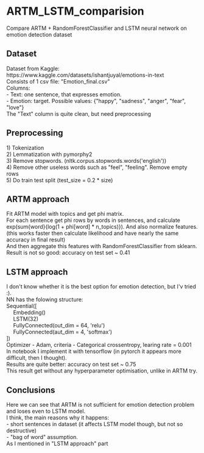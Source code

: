 <h1> ARTM_LSTM_comparision </h1>
Compare ARTM + RandomForestClassifier and LSTM neural network on emotion detection dataset

<h2> Dataset </h2>
Dataset from Kaggle: <br>
https://www.kaggle.com/datasets/ishantjuyal/emotions-in-text <br>
Consists of 1 csv file: "Emotion_final.csv" <br>
Columns: <br>
- Text: one sentence, that expresses emotion. <br>
- Emotion: target. Possible values: {"happy", "sadness", "anger", "fear", "love"} <br>
The "Text" column is quite clean, but need preprocessing <br>
<h2> Preprocessing </h2>
1) Tokenization <br>
2) Lemmatization with pymorphy2 <br>
3) Remove stopwords. (nltk.corpus.stopwords.words('english')) <br>
4) Remove other useless words such as "feel", "feeling". Remove empty rows <br>
5) Do train test split (test_size = 0.2 * size) <br>
<h2> ARTM approach </h2>
Fit ARTM model with <n_topics> topics and get phi matrix. <br>
For each sentence get phi rows by words in sentences, and calculate exp(sum{word}{log(1 + phi[word] * n_topics)}). And also normalize features.<br>
(this works faster then calculate likelihood and have nearly the same accuracy in final result) <br>
And then aggregate this <n_topics> features with RandomForestClassifier from sklearn. <br>
Result is not so good: accuracy on test set ~ 0.41 <br>
<h2> LSTM approach</h2>
I don't know whether it is the best option for emotion detection, but I'v tried :). <br>
NN has the folowing structure: <br>
Sequential([ <br>
&emsp;  Embedding()<br>
&emsp;  LSTM(32)<br>
&emsp;  FullyConnected(out_dim = 64, 'relu')<br>
&emsp;  FullyConnected(aut_dim = 4, 'softmax')<br>
]) <br>
Optimizer - Adam, criteria - Categorical crossentropy, learing rate = 0.001 <br>
In notebook I implement it with tensorflow (in pytorch it appears more difficult, then I thought). <br>
Results are quite better: accuracy on test set ~ 0.75 <br>
This result get without any hyperparameter optimisation, unlike in ARTM try.
<h2>Conclusions</h2>
Here we can see that ARTM is not sufficient for emotion detection problem and loses even to LSTM model. <br>
I think, the main reasons why it happens:<br> 
- short sentences in dataset (it affects LSTM model though, but not so destructive)<br>
- "bag of word" assumption. <br>
As I mentioned in "LSTM approach" part
